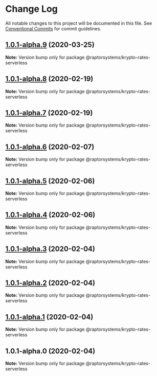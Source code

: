 # Change Log

All notable changes to this project will be documented in this file.
See [Conventional Commits](https://conventionalcommits.org) for commit guidelines.

## [1.0.1-alpha.9](https://github.com/raptorsystems/krypto-rates/compare/@raptorsystems/krypto-rates-serverless@1.0.1-alpha.8...@raptorsystems/krypto-rates-serverless@1.0.1-alpha.9) (2020-03-25)

**Note:** Version bump only for package @raptorsystems/krypto-rates-serverless





## [1.0.1-alpha.8](https://github.com/raptorsystems/krypto-rates/compare/@raptorsystems/krypto-rates-serverless@1.0.1-alpha.7...@raptorsystems/krypto-rates-serverless@1.0.1-alpha.8) (2020-02-19)

**Note:** Version bump only for package @raptorsystems/krypto-rates-serverless





## [1.0.1-alpha.7](https://github.com/raptorsystems/krypto-rates/compare/@raptorsystems/krypto-rates-serverless@1.0.1-alpha.6...@raptorsystems/krypto-rates-serverless@1.0.1-alpha.7) (2020-02-19)

**Note:** Version bump only for package @raptorsystems/krypto-rates-serverless





## [1.0.1-alpha.6](https://github.com/raptorsystems/krypto-rates/compare/@raptorsystems/krypto-rates-serverless@1.0.1-alpha.5...@raptorsystems/krypto-rates-serverless@1.0.1-alpha.6) (2020-02-07)

**Note:** Version bump only for package @raptorsystems/krypto-rates-serverless





## [1.0.1-alpha.5](https://github.com/raptorsystems/krypto-rates/compare/@raptorsystems/krypto-rates-serverless@1.0.1-alpha.4...@raptorsystems/krypto-rates-serverless@1.0.1-alpha.5) (2020-02-06)

**Note:** Version bump only for package @raptorsystems/krypto-rates-serverless





## [1.0.1-alpha.4](https://github.com/raptorsystems/krypto-rates/compare/@raptorsystems/krypto-rates-serverless@1.0.1-alpha.3...@raptorsystems/krypto-rates-serverless@1.0.1-alpha.4) (2020-02-06)

**Note:** Version bump only for package @raptorsystems/krypto-rates-serverless





## [1.0.1-alpha.3](https://github.com/raptorsystems/krypto-rates/compare/@raptorsystems/krypto-rates-serverless@1.0.1-alpha.2...@raptorsystems/krypto-rates-serverless@1.0.1-alpha.3) (2020-02-04)

**Note:** Version bump only for package @raptorsystems/krypto-rates-serverless





## [1.0.1-alpha.2](https://github.com/raptorsystems/krypto-rates/compare/@raptorsystems/krypto-rates-serverless@1.0.1-alpha.1...@raptorsystems/krypto-rates-serverless@1.0.1-alpha.2) (2020-02-04)

**Note:** Version bump only for package @raptorsystems/krypto-rates-serverless





## [1.0.1-alpha.1](https://github.com/raptorsystems/krypto-rates/compare/@raptorsystems/krypto-rates-serverless@1.0.1-alpha.0...@raptorsystems/krypto-rates-serverless@1.0.1-alpha.1) (2020-02-04)

**Note:** Version bump only for package @raptorsystems/krypto-rates-serverless





## 1.0.1-alpha.0 (2020-02-04)

**Note:** Version bump only for package @raptorsystems/krypto-rates-serverless
